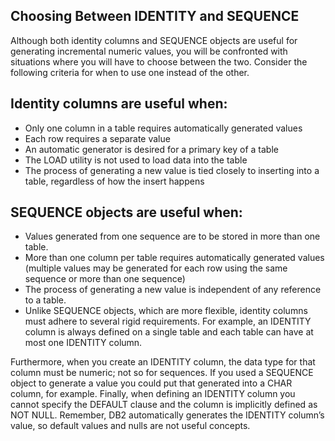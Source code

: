 ## Choosing Between IDENTITY and SEQUENCE

Although both identity columns and SEQUENCE objects are useful for generating incremental numeric values, you will be confronted
with situations where you will have to choose between the two. 
Consider the following criteria for when to use one instead of the other. 

## Identity columns are useful when: 
* Only one column in a table requires automatically generated values
* Each row requires a separate value
* An automatic generator is desired for a primary key of a table
* The LOAD utility is not used to load data into the table
* The process of generating a new value is tied closely to inserting into a table, regardless of how the insert happens

## SEQUENCE objects are useful when:
* Values generated from one sequence are to be stored in more than one table.
* More than one column per table requires automatically generated values (multiple values may be generated for each row using the same sequence or more than one sequence)
* The process of generating a new value is independent of any reference to a table.
* Unlike SEQUENCE objects, which are more flexible, identity columns must adhere to several rigid requirements. 
For example, an IDENTITY column is always defined on a single table and each table can have at most one IDENTITY column. 

Furthermore, when you create an IDENTITY column, the data type for that column must be numeric; not so for sequences. If you used a SEQUENCE object to generate a value you could put that generated into a CHAR column, for example. Finally, when defining an IDENTITY column you cannot specify the DEFAULT clause and the column is implicitly defined as NOT NULL. Remember, DB2 automatically generates the IDENTITY column’s value, so default values and nulls are not useful concepts.
